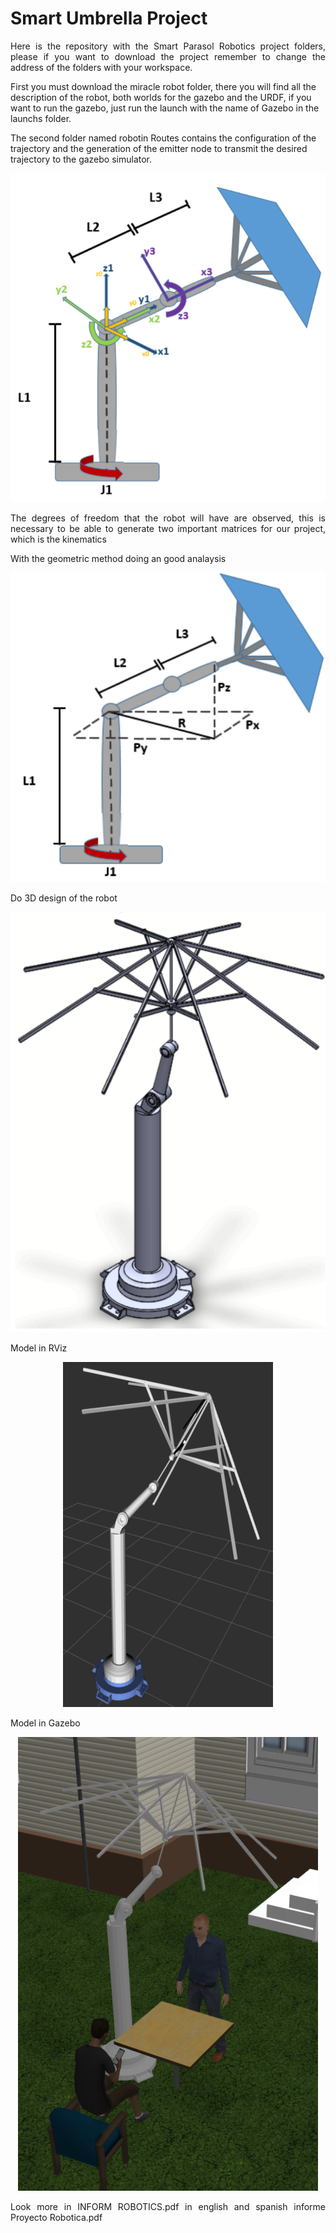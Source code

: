 # Smart Umbrella Project

<p align="justify">
Here is the repository with the Smart Parasol Robotics project folders, please if you want to download the project remember to change the address of the folders with your workspace.

First you must download the miracle robot folder, there you will find all the description of the robot, both worlds for the gazebo and the URDF, if you want to run the gazebo, just run the launch with the name of Gazebo in the launchs folder.

The second folder named robotin Routes contains the configuration of the trajectory and the generation of the emitter node to transmit the desired trajectory to the gazebo simulator.

</p>


<p align="center">
  <img src="README-images\jointsanalysis.PNG" alt="StepLast">
</p>

<p align="justify">
The degrees of freedom that the robot will have are observed, this is necessary to be able to generate two important matrices for our project, which is the kinematics
</p>

<p align="justify">
With the geometric method doing an good analaysis
</p>

<p align="center">
  <img src="README-images\geometricMethod.PNG" alt="StepLast">
</p>

<p align="justify">
Do 3D design of the robot
</p>

<p align="center">
  <img src="README-images\umbrellamodel.PNG" alt="StepLast">
</p>
<p align="justify">
Model in RViz
</p>
<p align="center">
  <img src="README-images\umbrellarviz.PNG" alt="StepLast">
</p>
<p align="justify">
Model in Gazebo
</p>
<p align="center">
  <img src="README-images\umbrellagazebo.PNG" alt="StepLast">
</p>

<p align="justify">
Look more in INFORM ROBOTICS.pdf in english and spanish informe Proyecto Robotica.pdf

</p>